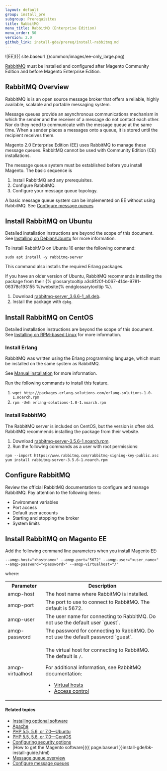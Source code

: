 ```yaml
---
layout: default
group: install_pre
subgroup: Prerequisites
title: RabbitMQ
menu_title: RabbitMQ (Enterprise Edition)
menu_order: 50
version: 2.0
github_link: install-gde/prereq/install-rabbitmq.md
---
```


![EE]({{ site.baseurl }}common/images/ee-only_large.png)

<div class="bs-callout bs-callout-warning">
  <p><a href="http://rabbitmq.com">RabbitMQ</a> must be installed and configured after Magento Community Edition and before Magento Enterprise Edition.</p>
</div>

<h2 id="overview">RabbitMQ Overview</h2>

RabbitMQ is is an open source message broker that offers a reliable, highly available, scalable and portable messaging system.

Message queues provide an asynchronous communications mechanism in which the sender and the receiver of a message do not contact each other. Nor do they need to communicate with the message queue at the same time. When a sender places a messages onto a queue, it is stored until the recipient receives them. 

Magento 2.0 Enterprise Edition (EE) uses RabbitMQ to manage these message queues. RabbitMQ cannot be used with Community Edition (CE) installations.

The message queue system must be established before you install Magento. The basic sequence is

1. Install RabbitMQ and any prerequisites.
2. Configure RabbitMQ.
3. Configure your message queue topology.

<div class="bs-callout bs-callout-info" id="info">
  <p>A basic message queue system can be implemented on EE without using RabbitMQ. See <a href="{{page.baseurl}}config-guide/mq/manage-mysql.html">Configure message queues</a></p>
</div>


<h2 id="ubuntu-install">Install RabbitMQ on Ubuntu</h2>

Detailed installation instructions are beyond the scope of this document. See [Installing on Debian/Ubuntu](https://www.rabbitmq.com/install-debian.html) for more information.

To install RabbitMQ on Ubuntu 16 enter the following command:

    sudo apt install -y rabbitmq-server
    
This command also installs the required Erlang packages. 

If you have an older version of Ubuntu, RabbitMQ recommends installing the package from their {% glossarytooltip a3c8f20f-b067-414e-9781-06378c193155 %}website{% endglossarytooltip %}.

1. Download [rabbitmq-server_3.6.6-1_all.deb](https://www.rabbitmq.com/releases/rabbitmq-server/v3.6.6/rabbitmq-server_3.6.6-1_all.deb).
2. Install the package with `dpkg`.

<h2 id ="centos-install">Install RabbitMQ on CentOS</h2>

Detailed installation instructions are beyond the scope of this document. See [Installing on RPM-based Linux](https://www.rabbitmq.com/install-rpm.html) for more information.

<h3>Install Erlang</h3>
RabbitMQ was written using the Erlang programming language, which must be installed on the same system as RabbitMQ.

See <a href="https://www.erlang-solutions.com/resources/download.html" target="_blank">Manual installation</a> for more information.

Run the following commands to install this feature.

1. `wget http://packages.erlang-solutions.com/erlang-solutions-1.0-1.noarch.rpm`
2. `rpm -Uvh erlang-solutions-1.0-1.noarch.rpm`


<h3>Install RabbitMQ</h3>
The RabbitMQ server is included on CentOS, but the version is often old. RabbitMQ recommends installing the package from their website.

1. Download [rabbitmq-server-3.5.6-1.noarch.rpm](https://www.rabbitmq.com/releases/rabbitmq-server/v3.5.6/rabbitmq-server-3.5.6-1.noarch.rpm).
2. Run the following commands as a user with root permissions:

`rpm --import https://www.rabbitmq.com/rabbitmq-signing-key-public.asc`
`yum install rabbitmq-server-3.5.6-1.noarch.rpm`

<h2 id="config">Configure RabbitMQ</h2>
Review the official RabbitMQ documentation to configure and manage RabbitMQ. Pay attention to the following items:

* Environment variables
* Port access
* Default user accounts
* Starting and stopping the broker
* System limits

## Install RabbitMQ on Magento EE
Add the following command line parameters when you install Magento EE:

`--amqp-host="<hostname>" --amqp-port="5672" --amqp-user="<user_name>" --amqp-password="<password>" --amqp-virtualhost="/"`

where:

<table>
<tr>
<th>Parameter</th><th>Description</th>
</tr>
<tr>
<td>amqp-host</td>
<td>The host name where RabbitMQ is installed.</td>
</tr>
<tr>
<td>amqp-port</td>
<td>The port to use to connect to RabbitMQ. The default is 5672.</td>
</tr>
<tr>
<td>amqp-user</td>
<td>The user name for connecting to RabbitMQ. Do not use the default user `guest`. </td>
</tr>
<tr>
<td>amqp-password</td>
<td>The password for connecting to RabbitMQ. Do not use the default password `guest`. </td>
</tr>
<tr>
<td>amqp-virtualhost</td>
<td><p>The virtual host for connecting to RabbitMQ. The default is <code>/</code>. </p>
<p>For additional information, see RabbitMQ documentation:</p>
<ul><li><a href="https://www.rabbitmq.com/vhosts.html" target="_blank">Virtual hosts</a></li>
<li><a href="https://www.rabbitmq.com/access-control.html" target="_blank">Access control</a></li></ul></td>
</tr>
</table>


#### Related topics

*	<a href="{{page.baseurl}}install-gde/prereq/optional.html">Installing optional software</a>
*	<a href="{{page.baseurl}}install-gde/prereq/apache.html">Apache</a>
*	<a href="{{page.baseurl}}install-gde/prereq/php-ubuntu.html">PHP 5.5, 5.6, or 7.0&mdash;Ubuntu</a>
*	<a href="{{page.baseurl}}install-gde/prereq/php-centos.html">PHP 5.5, 5.6, or 7.0&mdash;CentOS</a>
*	<a href="{{page.baseurl}}install-gde/prereq/security.html">Configuring security options</a>
*	[How to get the Magento software]({{ page.baseurl }}install-gde/bk-install-guide.html)
*	<a href="{{page.baseurl}}config-guide/mq/rabbitmq-overview.html">Message queue overview</a>
*	<a href="{{page.baseurl}}config-guide/mq/config-mq.html">Configure message queues</a>


